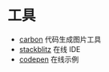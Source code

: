 # 工具

- [carbon](https://carbon.now.sh/) 代码生成图片工具
- [stackblitz](https://stackblitz.com/) 在线 IDE
- [codepen](https://codepen.io/) 在线示例
